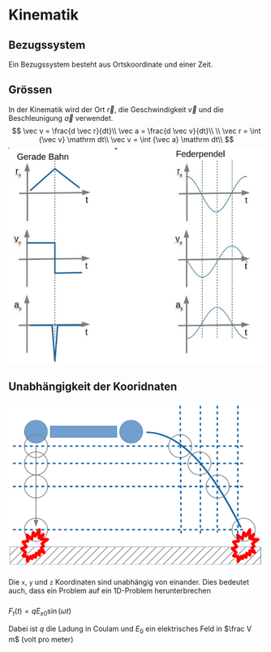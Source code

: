# Kinematik

## Bezugssystem

Ein Bezugssystem besteht aus Ortskoordinate und einer Zeit.

## Grössen

In der Kinematik wird der Ort $\vec r$, die Geschwindigkeit $\vec v$ und die Beschleunigung $\vec a$ verwendet.
$$
\vec v = \frac{d \vec r}{dt}\\
\vec a = \frac{d \vec v}{dt}\\
\\
\vec r = \int {\vec v} \mathrm dt\\
\vec v = \int {\vec a} \mathrm dt\\
$$
![image-20230302150513741](res/Kinematik/image-20230302150513741.png)

## Unabhängigkeit der Kooridnaten

![image-20230302152339285](res/Kinematik/image-20230302152339285.png)

Die `x`, `y` und `z` Koordinaten sind unabhängig von einander. Dies bedeutet auch, dass ein Problem auf ein 1D-Problem herunterbrechen

### 

$F_t(t)=qE_{x0}\sin(\omega t)$ 

Dabei ist $q$ die Ladung in Coulam und $E_0$ ein elektrisches Feld in $\frac V m$ (volt pro meter)


